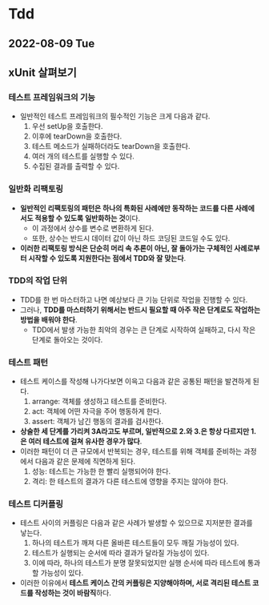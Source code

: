 # Tdd
## 2022-08-09 Tue
## xUnit 살펴보기 
### 테스트 프레임워크의 기능
* 일반적인 테스트 프레임워크의 필수적인 기능은 크게 다음과 같다.
  1. 우선 setUp을 호출한다.
  2. 이후에 tearDown을 호출한다.
  3. 테스트 메소드가 실패하더라도 tearDown을 호출한다.
  4. 여러 개의 테스트를 실행할 수 있다.
  5. 수집된 결과를 출력할 수 있다.

### 일반화 리팩토링
* **일반적인 리팩토링의 패턴은 하나의 특화된 사례에만 동작하는 코드를 다른 사례에서도 적용할 수 있도록 일반화하는 것**이다.
  * 이 과정에서 상수를 변수로 변환하게 된다.
  * 또한, 상수는 반드시 데이터 값이 아닌 하드 코딩된 코드일 수도 있다.
* **이러한 리팩토링 방식은 단순히 머리 속 추론이 아닌, 잘 돌아가는 구체적인 사례로부터 시작할 수 있도록 지원한다는 점에서 TDD와 잘 맞는다**.

### TDD의 작업 단위
* TDD를 한 번 마스터하고 나면 예상보다 큰 기능 단위로 작업을 진행할 수 있다.
* 그러나, **TDD를 마스터하기 위해서는 반드시 필요할 때 아주 작은 단계로도 작업하는 방법을 배워야 한다**.
  * TDD에서 발생 가능한 최악의 경우는 큰 단계로 시작하여 실패하고, 다시 작은 단계로 돌아오는 것이다.

### 테스트 패턴
* 테스트 케이스를 작성해 나가다보면 이윽고 다음과 같은 공통된 패턴을 발견하게 된다.
  1. arrange: 객체를 생성하고 테스트를 준비한다.
  2. act: 객체에 어떤 자극을 주어 행동하게 한다.
  3. assert: 객체가 남긴 행동의 결과를 검사한다.
* **상술한 세 단계를 가리켜 3A라고도 부르며, 일반적으로 2.와 3.은 항상 다르지만 1.은 여러 테스트에 걸쳐 유사한 경우가 많다**.
* 이러한 패턴이 더 큰 규모에서 반복되는 경우, 테스트를 위해 객체를 준비하는 과정에서 다음과 같은 문제에 직면하게 된다.
  1. 성능: 테스트는 가능한 한 빨리 실행되어야 한다.
  2. 격리: 한 테스트의 결과가 다른 테스트에 영향을 주지는 않아야 한다.

### 테스트 디커플링
* 테스트 사이의 커플링은 다음과 같은 사례가 발생할 수 있으므로 지저분한 결과를 낳는다.
  1. 하나의 테스트가 깨져 다른 올바른 테스트들이 모두 깨질 가능성이 있다.
  2. 테스트가 실행되는 순서에 따라 결과가 달라질 가능성이 있다.
  3. 이에 따라, 하나의 테스트가 분명 잘못되었지만 실행 순서에 따라 테스트에 통과할 가능성이 있다.
* 이러한 이유에서 **테스트 케이스 간의 커플링은 지양해야하며, 서로 격리된 테스트 코드를 작성하는 것이 바람직**하다.